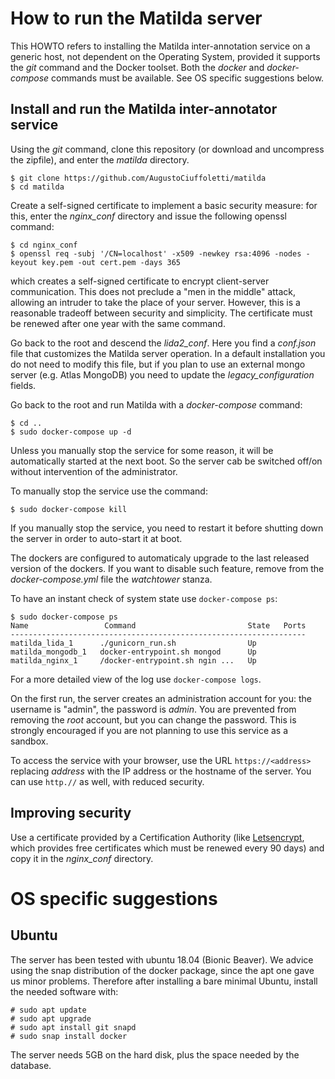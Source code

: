 # How to run the Matilda server

This HOWTO refers to installing the Matilda inter-annotation service on a generic host, not dependent on the Operating System, provided it supports the *git* command and the Docker toolset. Both the *docker* and *docker-compose* commands must be available. See OS specific suggestions below.

## Install and run the Matilda inter-annotator service

Using the *git* command, clone this repository (or download and uncompress the zipfile), and enter the *matilda* directory.

    $ git clone https://github.com/AugustoCiuffoletti/matilda
    $ cd matilda

Create a self-signed certificate to implement a basic security measure: for this, enter the *nginx_conf* directory and issue the following openssl command:

    $ cd nginx_conf
    $ openssl req -subj '/CN=localhost' -x509 -newkey rsa:4096 -nodes -keyout key.pem -out cert.pem -days 365
    
which creates a self-signed certificate to encrypt client-server communication. This does not preclude a "men in the middle" attack, allowing an intruder to take the place of your server. However, this is a reasonable tradeoff between security and simplicity. The certificate must be renewed after one year with the same command.

Go back to the root and descend the *lida2_conf*. Here you find a *conf.json* file that customizes the Matilda server operation. In a default installation you do not need to modify this file, but if you plan to use an external mongo server (e.g. Atlas MongoDB) you need to update the *legacy_configuration* fields.

Go back to the root and run Matilda with a *docker-compose* command:

    $ cd ..
    $ sudo docker-compose up -d
    
Unless you manually stop the service for some reason, it will be automatically started at the next boot. So the server cab be switched off/on without intervention of the administrator.

To manually stop the service use the command:

    $ sudo docker-compose kill

If you manually stop the service, you need to restart it before shutting down the server in order to auto-start it at boot.

The dockers are configured to automaticaly upgrade to the last released version of the dockers. If you want to disable such feature, remove from the *docker-compose.yml* file the *watchtower* stanza. 

To have an instant check of system state use `docker-compose ps`:

    $ sudo docker-compose ps
    Name                 Command                         State   Ports
    ------------------------------------------------------------------
    matilda_lida_1      ./gunicorn_run.sh                Up           
    matilda_mongodb_1   docker-entrypoint.sh mongod      Up           
    matilda_nginx_1     /docker-entrypoint.sh ngin ...   Up           

For a more detailed view of the log use `docker-compose logs`.

On the first run, the server creates an administration account for you: the username is "admin", the password is *admin*. You are prevented from removing the *root* account, but you can change the password. This is strongly encouraged if you are not planning to use this service as a sandbox.

To access the service with your browser, use the URL `https://<address>` replacing *address* with the IP address or the hostname of the server. You can use `http.//` as well, with reduced security.

## Improving security

Use a certificate provided by a Certification Authority (like [Letsencrypt](https://letsencrypt.org), which provides free certificates which must be renewed every 90 days) and copy it in the *nginx_conf* directory.

# OS specific suggestions

## Ubuntu

The server has been tested with ubuntu 18.04 (Bionic Beaver). We advice using the snap distribution of the docker package, since the apt one gave us minor problems. Therefore after installing a bare minimal Ubuntu, install the needed software with:

    # sudo apt update
    # sudo apt upgrade
    # sudo apt install git snapd
    # sudo snap install docker

The server needs 5GB on the hard disk, plus the space needed by the database. 
